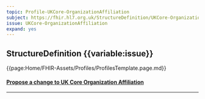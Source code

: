 ```yaml
---
topic: Profile-UKCore-OrganizationAffiliation
subject: https://fhir.hl7.org.uk/StructureDefinition/UKCore-OrganizationAffiliation
issue: UKCore-OrganizationAffiliation
expand: yes
---
```


## StructureDefinition {{variable:issue}}

{{page:Home/FHIR-Assets/Profiles/ProfilesTemplate.page.md}}

<div id="Feedback" class="tabcontent">
<h4><a href='https://simplifier.net/HL7FHIRUKCoreR4/UKCore-OrganizationAffiliation/~issues?level=File' target="_blank">Propose a change to UK Core Organization Affiliation </a></h4>
</div>

<hr class="thickline">
